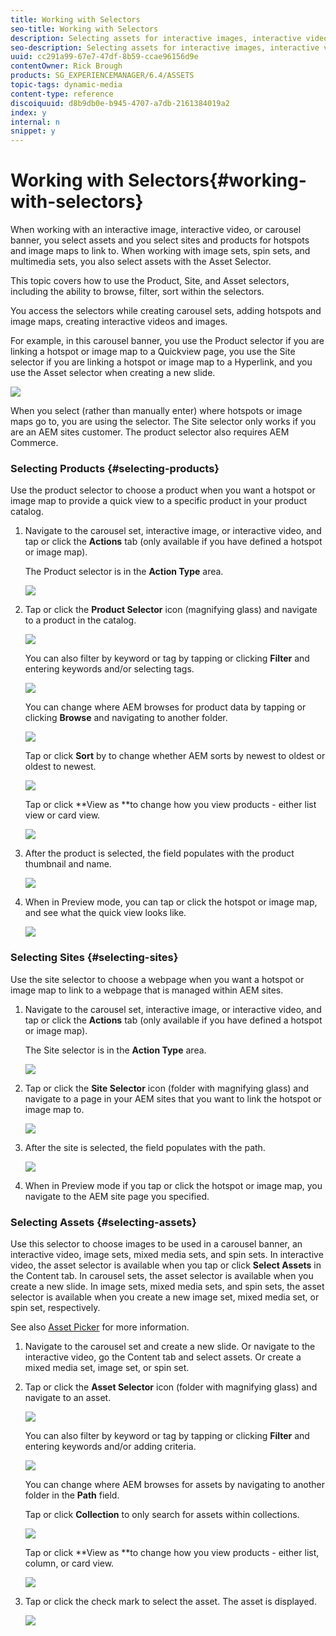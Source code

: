 ```yaml
---
title: Working with Selectors
seo-title: Working with Selectors
description: Selecting assets for interactive images, interactive video, and carousel banners
seo-description: Selecting assets for interactive images, interactive video, and carousel banners
uuid: cc291a99-67e7-47df-8b59-ccae96156d9e
contentOwner: Rick Brough
products: SG_EXPERIENCEMANAGER/6.4/ASSETS
topic-tags: dynamic-media
content-type: reference
discoiquuid: d8b9db0e-b945-4707-a7db-2161384019a2
index: y
internal: n
snippet: y
---
```


# Working with Selectors{#working-with-selectors}

When working with an interactive image, interactive video, or carousel banner, you select assets and you select sites and products for hotspots and image maps to link to. When working with image sets, spin sets, and multimedia sets, you also select assets with the Asset Selector.

This topic covers how to use the Product, Site, and Asset selectors, including the ability to browse, filter, sort within the selectors.

You access the selectors while creating carousel sets, adding hotspots and image maps, creating interactive videos and images.

For example, in this carousel banner, you use the Product selector if you are linking a hotspot or image map to a Quickview page, you use the Site selector if you are linking a hotspot or image map to a Hyperlink, and you use the Asset selector when creating a new slide.

![](assets/chlimage_1-543.png)

When you select (rather than manually enter) where hotspots or image maps go to, you are using the selector. The Site selector only works if you are an AEM sites customer. The product selector also requires AEM Commerce.

### Selecting Products {#selecting-products}

Use the product selector to choose a product when you want a hotspot or image map to provide a quick view to a specific product in your product catalog.

1. Navigate to the carousel set, interactive image, or interactive video, and tap or click the **Actions** tab (only available if you have defined a hotspot or image map).

   The Product selector is in the **Action Type** area.

   ![](assets/chlimage_1-544.png)

1. Tap or click the **Product Selector** icon (magnifying glass) and navigate to a product in the catalog.

   ![](assets/chlimage_1-545.png)

   You can also filter by keyword or tag by tapping or clicking **Filter** and entering keywords and/or selecting tags.

   ![](assets/chlimage_1-546.png)

   You can change where AEM browses for product data by tapping or clicking **Browse** and navigating to another folder.

   ![](assets/chlimage_1-547.png)

   Tap or click **Sort** by to change whether AEM sorts by newest to oldest or oldest to newest.

   ![](assets/chlimage_1-548.png)

   Tap or click **View as **to change how you view products - either list view or card view.

   ![](assets/chlimage_1-549.png)

1. After the product is selected, the field populates with the product thumbnail and name.

   ![](assets/chlimage_1-550.png)

1. When in Preview mode, you can tap or click the hotspot or image map, and see what the quick view looks like.

   ![](assets/chlimage_1-551.png)

### Selecting Sites {#selecting-sites}

Use the site selector to choose a webpage when you want a hotspot or image map to link to a webpage that is managed within AEM sites.

1. Navigate to the carousel set, interactive image, or interactive video, and tap or click the **Actions** tab (only available if you have defined a hotspot or image map).

   The Site selector is in the **Action Type** area.

   ![](assets/chlimage_1-552.png)

1. Tap or click the **Site Selector** icon (folder with magnifying glass) and navigate to a page in your AEM sites that you want to link the hotspot or image map to.

   ![](assets/chlimage_1-553.png)

1. After the site is selected, the field populates with the path.

   ![](assets/chlimage_1-554.png)

1. When in Preview mode if you tap or click the hotspot or image map, you navigate to the AEM site page you specified.

### Selecting Assets {#selecting-assets}

Use this selector to choose images to be used in a carousel banner, an interactive video, image sets, mixed media sets, and spin sets. In interactive video, the asset selector is available when you tap or click **Select Assets** in the Content tab. In carousel sets, the asset selector is available when you create a new slide. In image sets, mixed media sets, and spin sets, the asset selector is available when you create a new image set, mixed media set, or spin set, respectively.

See also [Asset Picker](../../assets/using/asset-selector.md) for more information.

1. Navigate to the carousel set and create a new slide. Or navigate to the interactive video, go the Content tab and select assets. Or create a mixed media set, image set, or spin set.
1. Tap or click the **Asset Selector** icon (folder with magnifying glass) and navigate to an asset.

   ![](assets/chlimage_1-555.png)

   You can also filter by keyword or tag by tapping or clicking **Filter** and entering keywords and/or adding criteria.

   ![](assets/chlimage_1-556.png)

   You can change where AEM browses for assets by navigating to another folder in the **Path** field.

   Tap or click **Collection** to only search for assets within collections.

   ![](assets/chlimage_1-557.png)

   <!--
   Comment Type: draft

   <p>Tap or click <strong>Insights</strong> to access information on Asset Insights. See also <a href="../../assets/using/touch-ui-asset-insights.md">Asset Insights</a> documentation.</p>
   -->

   <!--
   Comment Type: draft

   <img imageRotate="0" src="assets/chlimage_1-558.png" />
   -->

   <!--
   Comment Type: draft

   <p>Tap or click <strong>Sort</strong> by to change whether AEM sorts by newest to oldest or oldest to newest.</p>
   -->

   <!--
   Comment Type: draft

   <img imageRotate="0" src="assets/chlimage_1-559.png" />
   -->

   Tap or click **View as **to change how you view products - either list, column, or card view.

   ![](assets/chlimage_1-560.png)

1. Tap or click the check mark to select the asset. The asset is displayed.

   ![](assets/chlimage_1-561.png)

